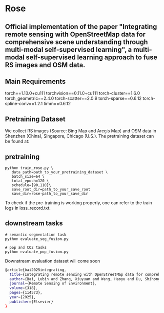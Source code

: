 # Rose
## Official implementation of the paper "Integrating remote sensing with OpenStreetMap data for comprehensive scene understanding through multi-modal self-supervised learning", a multi-modal self-supervised learning approach to fuse RS images and OSM data.

## Main Requirements
torch==1.10.0+cu111
torchvision==0.11.0+cu111
torch-cluster==1.6.0
torch_geometric==2.4.0
torch-scatter==2.0.9
torch-sparse==0.6.12
torch-spline-conv==1.2.1
timm==0.6.12

## Pretraining Dataset
We collect RS images (Source: Bing Map and Arcgis Map) and OSM data in Shenzhen (China), Singapore, Chicago (U.S.). 
The pretraining dataset can be found at: 

## pretraining
```
python train_rose.py \
   data_path=path_to_your_pretraining_dataset \
   batch_size=64 \
   total_epoch=120 \
   schedule=[90,110]\
   save_root_dir=path_to_your_save_root
   save_dir=rose-path_to_your_save_dir
```
To check if the pre-training is working properly, one can refer to the train logs in loss_record.txt.
## downstream tasks
```
# semantic segmentation task
python evaluate_seg_fusion.py
```
```
# pop and CO2 tasks
python evaluate_pop_fusion.py
```
Downstream evaluation dataset will come soon

```bash
@article{bai2025integrating,
  title={Integrating remote sensing with OpenStreetMap data for comprehensive scene understanding through multi-modal self-supervised learning},
  author={Bai, Lubin and Zhang, Xiuyuan and Wang, Haoyu and Du, Shihong},
  journal={Remote Sensing of Environment},
  volume={318},
  pages={114573},
  year={2025},
  publisher={Elsevier}
}
```
